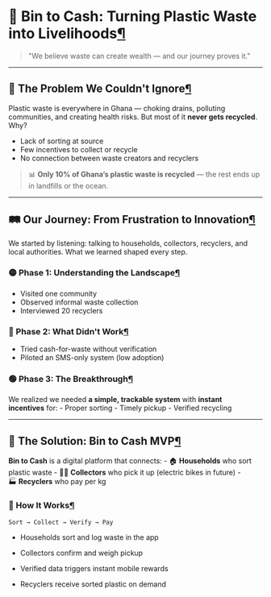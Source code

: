 # 🧺 Bin to Cash: Turning Plastic Waste into Livelihoods[¶](https://www.arcaccra.com/ALJ%20Intensive/Teams/Bin%20to%20Cash/Home/Home/#bin-to-cash-turning-plastic-waste-into-livelihoods "Permanent link")

> "We believe waste can create wealth — and our journey proves it."

---

## 🚨 The Problem We Couldn't Ignore[¶](https://www.arcaccra.com/ALJ%20Intensive/Teams/Bin%20to%20Cash/Home/Home/#the-problem-we-couldnt-ignore "Permanent link")

Plastic waste is everywhere in Ghana — choking drains, polluting communities, and creating health risks. But most of it **never gets recycled**. Why?

- Lack of sorting at source
- Few incentives to collect or recycle
- No connection between waste creators and recyclers

> 📊 **Only 10% of Ghana’s plastic waste is recycled** — the rest ends up in landfills or the ocean.

---

## 🛤️ Our Journey: From Frustration to Innovation[¶](https://www.arcaccra.com/ALJ%20Intensive/Teams/Bin%20to%20Cash/Home/Home/#our-journey-from-frustration-to-innovation "Permanent link")

We started by listening: talking to households, collectors, recyclers, and local authorities. What we learned shaped every step.

### 🟡 Phase 1: Understanding the Landscape[¶](https://www.arcaccra.com/ALJ%20Intensive/Teams/Bin%20to%20Cash/Home/Home/#phase-1-understanding-the-landscape "Permanent link")

- Visited one community
- Observed informal waste collection
- Interviewed 20 recyclers

### 🔴 Phase 2: What Didn't Work[¶](https://www.arcaccra.com/ALJ%20Intensive/Teams/Bin%20to%20Cash/Home/Home/#phase-2-what-didnt-work "Permanent link")

- Tried cash-for-waste without verification
- Piloted an SMS-only system (low adoption)

### 🟢 Phase 3: The Breakthrough[¶](https://www.arcaccra.com/ALJ%20Intensive/Teams/Bin%20to%20Cash/Home/Home/#phase-3-the-breakthrough "Permanent link")

We realized we needed **a simple, trackable system** with **instant incentives** for: - Proper sorting - Timely pickup - Verified recycling

---

## 🌱 The Solution: Bin to Cash MVP[¶](https://www.arcaccra.com/ALJ%20Intensive/Teams/Bin%20to%20Cash/Home/Home/#the-solution-bin-to-cash-mvp "Permanent link")

**Bin to Cash** is a digital platform that connects: - 🏠 **Households** who sort plastic waste - 🚴‍♂️ **Collectors** who pick it up (electric bikes in future) - 🏭 **Recyclers** who pay per kg

### 🔁 How It Works[¶](https://www.arcaccra.com/ALJ%20Intensive/Teams/Bin%20to%20Cash/Home/Home/#how-it-works "Permanent link")

`Sort → Collect → Verify → Pay`

- Households sort and log waste in the app
    
- Collectors confirm and weigh pickup
    
- Verified data triggers instant mobile rewards
    
- Recyclers receive sorted plastic on demand